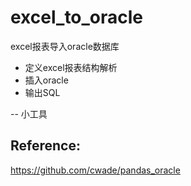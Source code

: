 # excel_to_oracle
excel报表导入oracle数据库
- 定义excel报表结构解析
- 插入oracle
- 输出SQL

-- 小工具

## Reference:
https://github.com/cwade/pandas_oracle
